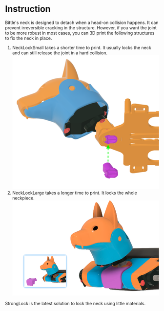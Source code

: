 # Instruction
Bittle's neck is designed to detach when a head-on collision happens. It can prevent irreversible cracking in the structure. However, if you want the joint to be more robust in most cases, you can 3D print the following structures to fix the neck in place. 

1. NeckLockSmall takes a shorter time to print. It usually locks the neck and can still release the joint in a hard collision.
![pic](https://github.com/PetoiCamp/NonCodeFiles/blob/9ea4a9b8f674c5dbf924d306e568c95fe7f7c014/stl/BittleNeckLock/NeckLockSmall.png)
3. NeckLockLarge takes a longer time to print. It locks the whole neckpiece.
![pic](https://github.com/PetoiCamp/NonCodeFiles/blob/9ea4a9b8f674c5dbf924d306e568c95fe7f7c014/stl/BittleNeckLock/NeckLockLarge.png)

StrongLock is the latest solution to lock the neck using little materials. 
